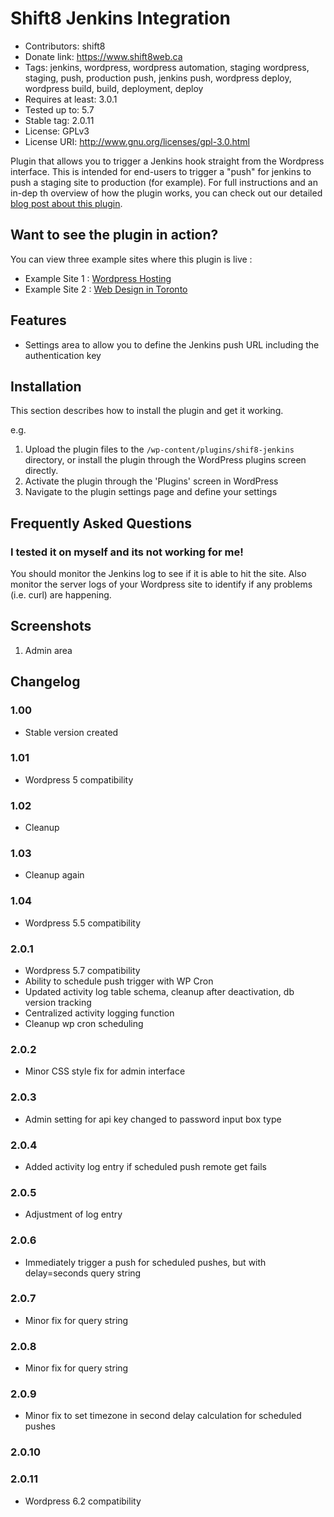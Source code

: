 # Shift8 Jenkins Integration
* Contributors: shift8
* Donate link: https://www.shift8web.ca
* Tags: jenkins, wordpress, wordpress automation, staging wordpress, staging, push, production push, jenkins push, wordpress deploy, wordpress build, build, deployment, deploy
* Requires at least: 3.0.1
* Tested up to: 5.7
* Stable tag: 2.0.11
* License: GPLv3
* License URI: http://www.gnu.org/licenses/gpl-3.0.html

Plugin that allows you to trigger a Jenkins hook straight from the Wordpress interface. This is intended for end-users to trigger a "push" for jenkins to push a staging site to production (for example). For full instructions and an in-dep
th overview of how the plugin works, you can check out our detailed [blog post about this plugin](https://www.shift8web.ca/blog/wordpress-plugin-to-integrate-jenkins-build-api/).

## Want to see the plugin in action?

You can view three example sites where this plugin is live :

- Example Site 1 : [Wordpress Hosting](https://www.stackstar.com "Wordpress Hosting")
- Example Site 2 : [Web Design in Toronto](https://www.shift8web.ca "Web Design in Toronto")

## Features

- Settings area to allow you to define the Jenkins push URL including the authentication key

## Installation 

This section describes how to install the plugin and get it working.

e.g.

1. Upload the plugin files to the `/wp-content/plugins/shif8-jenkins` directory, or install the plugin through the WordPress plugins screen directly.
2. Activate the plugin through the 'Plugins' screen in WordPress
3. Navigate to the plugin settings page and define your settings

## Frequently Asked Questions 

### I tested it on myself and its not working for me! 

You should monitor the Jenkins log to see if it is able to hit the site. Also monitor the server logs of your Wordpress site to identify if any problems (i.e. curl) are happening.

## Screenshots 

1. Admin area

## Changelog 

### 1.00
* Stable version created

### 1.01
* Wordpress 5 compatibility

### 1.02
* Cleanup

### 1.03
* Cleanup again

### 1.04
* Wordpress 5.5 compatibility

### 2.0.1
* Wordpress 5.7 compatibility
* Ability to schedule push trigger with WP Cron
* Updated activity log table schema, cleanup after deactivation, db version tracking
* Centralized activity logging function
* Cleanup wp cron scheduling

### 2.0.2
* Minor CSS style fix for admin interface

### 2.0.3
* Admin setting for api key changed to password input box type

### 2.0.4
* Added activity log entry if scheduled push remote get fails

### 2.0.5
* Adjustment of log entry

### 2.0.6
* Immediately trigger a push for scheduled pushes, but with delay=seconds query string

### 2.0.7
* Minor fix for query string

### 2.0.8
* Minor fix for query string

### 2.0.9
* Minor fix to set timezone in second delay calculation for scheduled pushes

### 2.0.10

### 2.0.11
* Wordpress 6.2 compatibility

